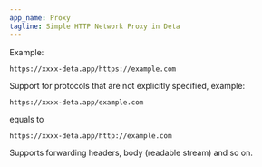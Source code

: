 ```yaml
---
app_name: Proxy
tagline: Simple HTTP Network Proxy in Deta
---
```


Example:

```
https://xxxx-deta.app/https://example.com
```

Support for protocols that are not explicitly specified, example:

```
https://xxxx-deta.app/example.com
```
equals to
```
https://xxxx-deta.app/http://example.com
```

Supports forwarding headers, body (readable stream) and so on.
